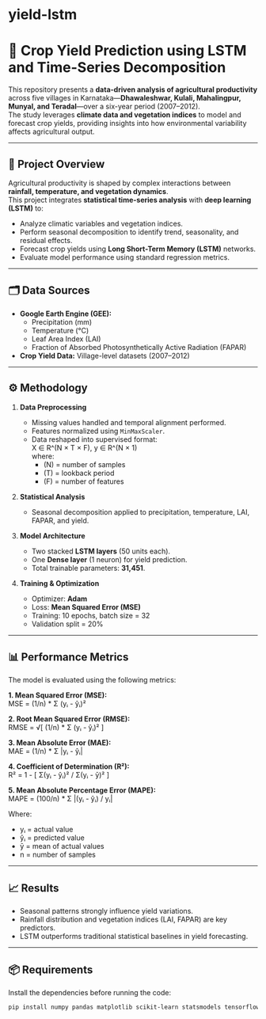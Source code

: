 # yield-lstm

# 🌾 Crop Yield Prediction using LSTM and Time-Series Decomposition

This repository presents a **data-driven analysis of agricultural productivity** across five villages in Karnataka—**Dhawaleshwar, Kulali, Mahalingpur, Munyal, and Teradal**—over a six-year period (2007–2012).  
The study leverages **climate data and vegetation indices** to model and forecast crop yields, providing insights into how environmental variability affects agricultural output.

---

## 📌 Project Overview
Agricultural productivity is shaped by complex interactions between **rainfall, temperature, and vegetation dynamics**.  
This project integrates **statistical time-series analysis** with **deep learning (LSTM)** to:
- Analyze climatic variables and vegetation indices.
- Perform seasonal decomposition to identify trend, seasonality, and residual effects.
- Forecast crop yields using **Long Short-Term Memory (LSTM)** networks.
- Evaluate model performance using standard regression metrics.

---

## 🗂️ Data Sources
- **Google Earth Engine (GEE):**
  - Precipitation (mm)
  - Temperature (°C)
  - Leaf Area Index (LAI)
  - Fraction of Absorbed Photosynthetically Active Radiation (FAPAR)
- **Crop Yield Data:** Village-level datasets (2007–2012)

---

## ⚙️ Methodology
1. **Data Preprocessing**
   - Missing values handled and temporal alignment performed.
   - Features normalized using `MinMaxScaler`.
   - Data reshaped into supervised format:  
     X ∈ R^(N × T × F),  y ∈ R^(N × 1)  
     where:
     - \(N\) = number of samples  
     - \(T\) = lookback period  
     - \(F\) = number of features  

2. **Statistical Analysis**
   - Seasonal decomposition applied to precipitation, temperature, LAI, FAPAR, and yield.

3. **Model Architecture**
   - Two stacked **LSTM layers** (50 units each).
   - One **Dense layer** (1 neuron) for yield prediction.
   - Total trainable parameters: **31,451**.

4. **Training & Optimization**
   - Optimizer: **Adam**  
   - Loss: **Mean Squared Error (MSE)**  
   - Training: 10 epochs, batch size = 32  
   - Validation split = 20%  

---

## 📊 Performance Metrics
The model is evaluated using the following metrics:

**1. Mean Squared Error (MSE):**  
MSE = (1/n) * Σ (yᵢ - ŷᵢ)²  

**2. Root Mean Squared Error (RMSE):**  
RMSE = √[ (1/n) * Σ (yᵢ - ŷᵢ)² ]  

**3. Mean Absolute Error (MAE):**  
MAE = (1/n) * Σ |yᵢ - ŷᵢ|  

**4. Coefficient of Determination (R²):**  
R² = 1 - [ Σ(yᵢ - ŷᵢ)² / Σ(yᵢ - ȳ)² ]  

**5. Mean Absolute Percentage Error (MAPE):**  
MAPE = (100/n) * Σ |(yᵢ - ŷᵢ) / yᵢ|  

Where:  
- yᵢ = actual value  
- ŷᵢ = predicted value  
- ȳ = mean of actual values  
- n = number of samples  


---

## 📈 Results
- Seasonal patterns strongly influence yield variations.
- Rainfall distribution and vegetation indices (LAI, FAPAR) are key predictors.
- LSTM outperforms traditional statistical baselines in yield forecasting.

---


## 📦 Requirements
Install the dependencies before running the code:

```bash
pip install numpy pandas matplotlib scikit-learn statsmodels tensorflow
